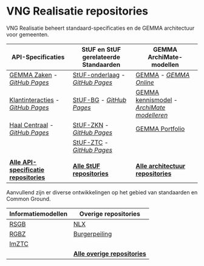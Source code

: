 # VNG Realisatie repositories

VNG Realisatie beheert standaard-specificaties en de GEMMA architectuur voor gemeenten.

| API-Specificaties| StUF en StUF gerelateerde Standaarden | GEMMA ArchiMate-modellen |
| --- | --- | --- |
| [GEMMA Zaken](https://github.com/VNG-Realisatie/gemma-zaken) - [_GitHub Pages_](https://vng-realisatie.github.io/gemma-zaken) | [StUF-onderlaag](https://github.com/VNG-Realisatie/StUF-onderlaag) - [_GitHub Pages_](https://vng-realisatie.github.io/StUF-onderlaag) | [GEMMA](https://github.com/VNG-Realisatie/GEMMA-Archi-repository) - [_GEMMA Online_](https://gemmaonline.nl/) |
| [Klantinteracties](https://github.com/VNG-Realisatie/klantinteracties) - [_GitHub Pages_](https://vng-realisatie.github.io/klantinteracties/) | [StUF-BG](https://github.com/VNG-Realisatie/StUF-BG) - [_GitHub Pages_](https://vng-realisatie.github.io/StUF-BG) | [GEMMA kennismodel](https://github.com/VNG-Realisatie/GEMMA-kennismodel-Archi-repository) - [_ArchiMate modelleren_](https://gemmaonline.nl/index.php/ArchiMate_modelleren)|
| [Haal Centraal](https://github.com/VNG-Realisatie/Haal-Centraal/) - [_GitHub Pages_](https://vng-realisatie.github.io/Haal-Centraal/) | [StUF-ZKN](https://github.com/VNG-Realisatie/StUF-ZKN) - [_GitHub Pages_](https://vng-realisatie.github.io/StUF-ZKN) |  [GEMMA Portfolio](https://github.com/VNG-Realisatie/GEMMA-Portfolio-Archi-repository) |
|  | [StUF-ZTC](https://github.com/VNG-Realisatie/StUF-ZTC) - [_GitHub Pages_](https://vng-realisatie.github.io/StUF-ZTC) |  |
|  |  |  |
| **[Alle API-specificatie repositories](https://github.com/VNG-Realisatie?q=org%3AVNG-Realisatie+archived%3Afalse+topic%3Aapi-specification&type=repositories)** | **[Alle StUF repositories](https://github.com/VNG-Realisatie?q=org%3AVNG-Realisatie+archived%3Afalse+topic%3Astuf&type=repositories)** | **[Alle architectuur repositories](https://github.com/VNG-Realisatie?q=org%3AVNG-Realisatie+archived%3Afalse+topic%3Aarchimate&type=repositories)** |

Aanvullend zijn er diverse ontwikkelingen op het gebied van standaarden en Common Ground.

| Informatiemodellen |Overige repositories|
| --- | --- |
| [RSGB](https://github.com/VNG-Realisatie/RSGB) | [NLX](https://github.com/VNG-Realisatie/nlx) | 
| [RGBZ](https://github.com/VNG-Realisatie/RGBZ) | [Burgerpeiling](https://github.com/VNG-Realisatie/Burgerpeiling) |
| [ImZTC](https://github.com/VNG-Realisatie/ImZTC) |  |
|  | **[Alle overige repositories](https://github.com/VNG-Realisatie?q=org%3AVNG-Realisatie+archived%3Afalse+-topic%3Aapi-specification+-topic%3Aarchimate+-topic%3Astuf&type=repositories)** |
